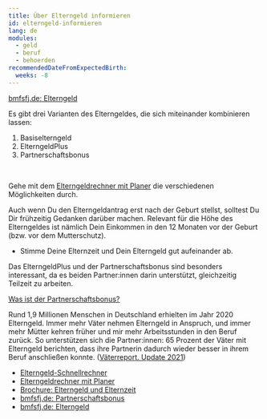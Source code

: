 ```yaml
---
title: Über Elterngeld informieren
id: elterngeld-informieren
lang: de
modules:
  - geld
  - beruf
  - behoerden
recommendedDateFromExpectedBirth:
  weeks: -8
---
```


<bmfsfj-todo-extension-panel title="Anlaufstelle" icon="map-marked-alt" open>

[bmfsfj.de: Elterngeld](https://www.bmfsfj.de/bmfsfj/themen/familie/familienleistungen/elterngeld)

</bmfsfj-todo-extension-panel>

<bmfsfj-todo-extension-panel title="Info" icon="info-circle">

Es gibt drei Varianten des Elterngeldes, die sich miteinander kombinieren lassen: 
1. Basiselterngeld 
2. ElterngeldPlus 
3. Partnerschaftsbonus

<br>

Gehe mit dem [Elterngeldrechner mit Planer](https://familienportal.de/familienportal/meta/egr) die verschiedenen Möglichkeiten durch.

</bmfsfj-todo-extension-panel>

<bmfsfj-todo-extension-panel title="Wer?" icon="user" open>
<bmfsfj-todo-assignees></bmfsfj-todo-assignees>
</bmfsfj-todo-extension-panel>

<bmfsfj-todo-extension-panel title="Wann?" icon="calendar-check">

Auch wenn Du den Elterngeldantrag erst nach der Geburt stellst, solltest Du Dir frühzeitig Gedanken darüber machen. Relevant für die Höhe des Elterngeldes ist nämlich Dein Einkommen in den 12 Monaten vor der Geburt (bzw. vor dem Mutterschutz).

</bmfsfj-todo-extension-panel>

<bmfsfj-todo-extension-panel title="Tipps" icon="exclamation">

* Stimme Deine Elternzeit und Dein Elterngeld gut aufeinander ab.

</bmfsfj-todo-extension-panel>

<bmfsfj-todo-extension-panel title="Tipp Partnerschaftlichkeit" icon="hands-helping">

Das ElterngeldPlus und der  Partnerschaftsbonus sind besonders interessant, da es beiden Partner:innen darin unterstützt, gleichzeitig Teilzeit zu arbeiten.

[Was ist der Partnerschaftsbonus?](https://familienportal.de/familienportal/familienleistungen/elterngeld/faq/was-ist-der-partnerschaftsbonus--155198)

</bmfsfj-todo-extension-panel>

<bmfsfj-todo-extension-panel title="Interesannte Fakten" icon="lightbulb">

Rund 1,9 Millionen Menschen in Deutschland erhielten im Jahr 2020 Elterngeld. Immer mehr Väter nehmen Elterngeld in Anspruch, und immer mehr Mütter kehren früher und mir mehr Arbeitsstunden in den Beruf zurück. So unterstützen sich die Partner:innen: 65 Prozent der Väter mit Elterngeld berichten, dass ihre Partnerin dadurch wieder besser in ihrem Beruf anschließen konnte. ([Väterreport. Update 2021](https://www.bmfsfj.de/resource/blob/186176/5ce7892cc4d0ea903321b7ee32e46a52/vaeterreport-update-2021-data.pdf))

</bmfsfj-todo-extension-panel>


<bmfsfj-todo-extension-panel title="Weiterführende Informationen" icon="external-link-alt">

* [Elterngeld-Schnellrechner](https://familienportal.de/familienportal/rechner-antraege/elterngeldrechner)
* [Elterngeldrechner mit Planer](https://familienportal.de/familienportal/meta/egr)
* [Brochure: Elterngeld und Elternzeit](https://www.bmfsfj.de/resource/blob/185424/4f4dfe65785c7c84a45c3011dcf555bf/elterngeld-und-elternzeit-24-auflage-data.pdf)
* [bmfsfj.de: Partnerschaftsbonus](https://www.bmfsfj.de/bmfsfj/themen/familie/familienleistungen/elterngeld/elterngeld-73752)
* [bmfsfj.de: Elterngeld](https://www.bmfsfj.de/bmfsfj/themen/familie/familienleistungen/elterngeld)

</bmfsfj-todo-extension-panel>

